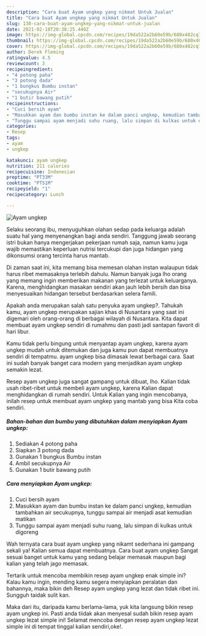 ```yaml
---
description: "Cara buat Ayam ungkep yang nikmat Untuk Jualan"
title: "Cara buat Ayam ungkep yang nikmat Untuk Jualan"
slug: 130-cara-buat-ayam-ungkep-yang-nikmat-untuk-jualan
date: 2021-02-18T20:38:25.440Z
image: https://img-global.cpcdn.com/recipes/19da522a2b60e59b/680x482cq70/ayam-ungkep-foto-resep-utama.jpg
thumbnail: https://img-global.cpcdn.com/recipes/19da522a2b60e59b/680x482cq70/ayam-ungkep-foto-resep-utama.jpg
cover: https://img-global.cpcdn.com/recipes/19da522a2b60e59b/680x482cq70/ayam-ungkep-foto-resep-utama.jpg
author: Derek Fleming
ratingvalue: 4.5
reviewcount: 3
recipeingredient:
- "4 potong paha"
- "3 potong dada"
- "1 bungkus Bumbu instan"
- "secukupnya Air"
- "1 butir bawang putih"
recipeinstructions:
- "Cuci bersih ayam"
- "Masukkan ayam dan bumbu instan ke dalam panci ungkep, kemudian tambahkan air secukupnya, tunggu sampai air menjadi asat kemudian matikan"
- "Tunggu sampai ayam menjadi suhu ruang, lalu simpan di kulkas untuk digoreng"
categories:
- Resep
tags:
- ayam
- ungkep

katakunci: ayam ungkep 
nutrition: 211 calories
recipecuisine: Indonesian
preptime: "PT33M"
cooktime: "PT51M"
recipeyield: "1"
recipecategory: Lunch

---
```



![Ayam ungkep](https://img-global.cpcdn.com/recipes/19da522a2b60e59b/680x482cq70/ayam-ungkep-foto-resep-utama.jpg)

Selaku seorang ibu, menyuguhkan olahan sedap pada keluarga adalah suatu hal yang menyenangkan bagi anda sendiri. Tanggung jawab seorang istri bukan hanya mengerjakan pekerjaan rumah saja, namun kamu juga wajib memastikan keperluan nutrisi tercukupi dan juga hidangan yang dikonsumsi orang tercinta harus mantab.

Di zaman  saat ini, kita memang bisa memesan olahan instan walaupun tidak harus ribet memasaknya terlebih dahulu. Namun banyak juga lho orang yang memang ingin memberikan makanan yang terlezat untuk keluarganya. Karena, menghidangkan masakan sendiri akan jauh lebih bersih dan bisa menyesuaikan hidangan tersebut berdasarkan selera famili. 



Apakah anda merupakan salah satu penyuka ayam ungkep?. Tahukah kamu, ayam ungkep merupakan sajian khas di Nusantara yang saat ini digemari oleh orang-orang di berbagai wilayah di Nusantara. Kita dapat membuat ayam ungkep sendiri di rumahmu dan pasti jadi santapan favorit di hari libur.

Kamu tidak perlu bingung untuk menyantap ayam ungkep, karena ayam ungkep mudah untuk ditemukan dan juga kamu pun dapat membuatnya sendiri di tempatmu. ayam ungkep bisa dimasak lewat berbagai cara. Saat ini sudah banyak banget cara modern yang menjadikan ayam ungkep semakin lezat.

Resep ayam ungkep juga sangat gampang untuk dibuat, lho. Kalian tidak usah ribet-ribet untuk membeli ayam ungkep, karena Kalian dapat menghidangkan di rumah sendiri. Untuk Kalian yang ingin mencobanya, inilah resep untuk membuat ayam ungkep yang mantab yang bisa Kita coba sendiri.

<!--inarticleads1-->

##### Bahan-bahan dan bumbu yang dibutuhkan dalam menyiapkan Ayam ungkep:

1. Sediakan 4 potong paha
1. Siapkan 3 potong dada
1. Gunakan 1 bungkus Bumbu instan
1. Ambil secukupnya Air
1. Gunakan 1 butir bawang putih




<!--inarticleads2-->

##### Cara menyiapkan Ayam ungkep:

1. Cuci bersih ayam
1. Masukkan ayam dan bumbu instan ke dalam panci ungkep, kemudian tambahkan air secukupnya, tunggu sampai air menjadi asat kemudian matikan
1. Tunggu sampai ayam menjadi suhu ruang, lalu simpan di kulkas untuk digoreng




Wah ternyata cara buat ayam ungkep yang nikamt sederhana ini gampang sekali ya! Kalian semua dapat membuatnya. Cara buat ayam ungkep Sangat sesuai banget untuk kamu yang sedang belajar memasak maupun bagi kalian yang telah jago memasak.

Tertarik untuk mencoba membikin resep ayam ungkep enak simple ini? Kalau kamu ingin, mending kamu segera menyiapkan peralatan dan bahannya, maka bikin deh Resep ayam ungkep yang lezat dan tidak ribet ini. Sungguh taidak sulit kan. 

Maka dari itu, daripada kamu berlama-lama, yuk kita langsung bikin resep ayam ungkep ini. Pasti anda tiidak akan menyesal sudah bikin resep ayam ungkep lezat simple ini! Selamat mencoba dengan resep ayam ungkep lezat simple ini di tempat tinggal kalian sendiri,oke!.

